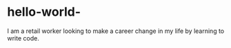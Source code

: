 # hello-world-
I am a retail worker looking to make a career change in my life by learning to write code. 
